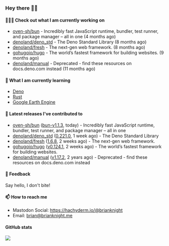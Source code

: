 ### Hey there 👋🏻

#### 👷🏻‍♂️ Check out what I am currently working on

- [oven-sh/bun](https://github.com/oven-sh/bun) - Incredibly fast JavaScript runtime, bundler, test runner, and package manager – all in one (4 months ago)
- [denoland/deno_std](https://github.com/denoland/deno_std) - The Deno Standard Library (8 months ago)
- [denoland/fresh](https://github.com/denoland/fresh) - The next-gen web framework. (8 months ago)
- [gohugoio/hugo](https://github.com/gohugoio/hugo) - The world’s fastest framework for building websites. (9 months ago)
- [denoland/manual](https://github.com/denoland/manual) - Deprecated - find these resources on docs.deno.com instead (11 months ago)

#### 🌱 What I am currently learning
- [Deno](https://deno.land/)
- [Rust](https://www.rust-lang.org/)
- [Google Earth Engine](https://earthengine.google.com/)

#### 🔭 Latest releases I've contributed to

- [oven-sh/bun](https://github.com/oven-sh/bun) ([bun-v1.1.3](https://github.com/oven-sh/bun/releases/tag/bun-v1.1.3), today) - Incredibly fast JavaScript runtime, bundler, test runner, and package manager – all in one
- [denoland/deno_std](https://github.com/denoland/deno_std) ([0.221.0](https://github.com/denoland/deno_std/releases/tag/0.221.0), 1 week ago) - The Deno Standard Library
- [denoland/fresh](https://github.com/denoland/fresh) ([1.6.8](https://github.com/denoland/fresh/releases/tag/1.6.8), 2 weeks ago) - The next-gen web framework.
- [gohugoio/hugo](https://github.com/gohugoio/hugo) ([v0.124.1](https://github.com/gohugoio/hugo/releases/tag/v0.124.1), 2 weeks ago) - The world’s fastest framework for building websites.
- [denoland/manual](https://github.com/denoland/manual) ([v1.17.2](https://github.com/denoland/manual/releases/tag/v1.17.2), 2 years ago) - Deprecated - find these resources on docs.deno.com instead

#### 💬 Feedback

Say hello, I don't bite!

#### 📫 How to reach me

- Mastodon Social: <a rel="me" href="https://hachyderm.io/@brianknight">https://hachyderm.io/@brianknight</a>
- Email: brian@brianknight.me

#### GitHub stats

![](https://github-profile-summary-cards.vercel.app/api/cards/profile-details?username=brianknight10&theme=github)
